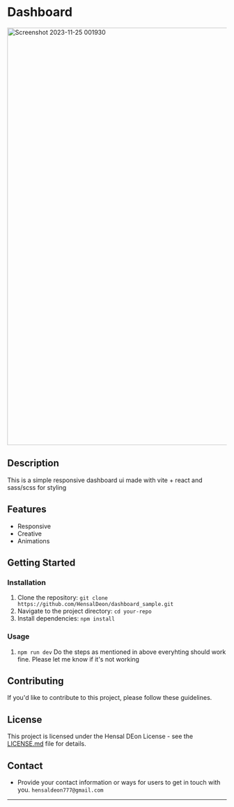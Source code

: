 # Dashboard
<img width="960" alt="Screenshot 2023-11-25 001930" src="https://github.com/HensalDeon/dashboard_sample/assets/120702682/68c01ccc-9571-4230-9f5a-d73e1db2073e">


## Description

This is a simple responsive dashboard ui made with vite + react and sass/scss for styling

## Features

-   Responsive
-   Creative
-   Animations

## Getting Started

### Installation

1. Clone the repository: `git clone https://github.com/HensalDeon/dashboard_sample.git`
2. Navigate to the project directory: `cd your-repo`
3. Install dependencies: `npm install`

### Usage

1. `npm run dev`
Do the steps as mentioned in above everyhting should work fine. Please let me know if it's not working

## Contributing

If you'd like to contribute to this project, please follow these guidelines.

## License

This project is licensed under the Hensal DEon License - see the [LICENSE.md](LICENSE.md) file for details.

## Contact

-   Provide your contact information or ways for users to get in touch with you.
    `hensaldeon777@gmail.com`

---
